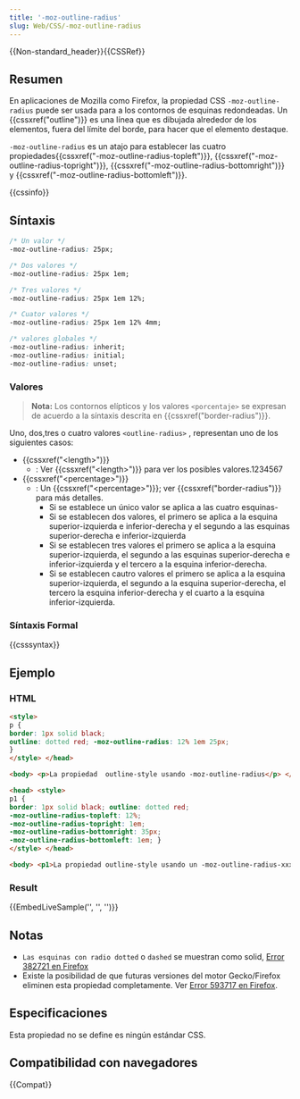 ```yaml
---
title: '-moz-outline-radius'
slug: Web/CSS/-moz-outline-radius
---
```


{{Non-standard_header}}{{CSSRef}}

## Resumen

En aplicaciones de Mozilla como Firefox, la propiedad CSS `-moz-outline-radius` puede ser usada para a los contornos de esquinas redondeadas. Un {{cssxref("outline")}} es una línea que es dibujada alrededor de los elementos, fuera del límite del borde, para hacer que el elemento destaque.

`-moz-outline-radius` es un atajo para establecer las cuatro propiedades{{cssxref("-moz-outline-radius-topleft")}}, {{cssxref("-moz-outline-radius-topright")}}, {{cssxref("-moz-outline-radius-bottomright")}} y {{cssxref("-moz-outline-radius-bottomleft")}}.

{{cssinfo}}

## Síntaxis

```css
/* Un valor */
-moz-outline-radius: 25px;

/* Dos valores */
-moz-outline-radius: 25px 1em;

/* Tres valores */
-moz-outline-radius: 25px 1em 12%;

/* Cuator valores */
-moz-outline-radius: 25px 1em 12% 4mm;

/* valores globales */
-moz-outline-radius: inherit;
-moz-outline-radius: initial;
-moz-outline-radius: unset;
```

### Valores

> **Nota:** Los contornos elípticos y los valores `<porcentaje>` se expresan de acuerdo a la síntaxis descrita en {{cssxref("border-radius")}}.

Uno, dos,tres o cuatro valores `<outline-radius>` , representan uno de los siguientes casos:

- {{cssxref("&lt;length&gt;")}}
  - : Ver {{cssxref("&lt;length&gt;")}} para ver los posibles valores.1234567
- {{cssxref("&lt;percentage&gt;")}}
  - : Un {{cssxref("&lt;percentage&gt;")}}; ver {{cssxref("border-radius")}} para más detalles.
    - Si se establece un único valor se aplica a las cuatro esquinas-
    - Si se establecen dos valores, el primero se aplica a la esquina superior-izquierda e inferior-derecha y el segundo a las esquinas superior-derecha e inferior-izquierda
    - Si se establecen tres valores el primero se aplica a la esquina superior-izquierda, el segundo a las esquinas superior-derecha e inferior-izquierda y el tercero a la esquina inferior-derecha.
    - Si se establecen cautro valores el primero se aplica a la esquina superior-izquierda, el segundo a la esquina superior-derecha, el tercero la esquina inferior-derecha y el cuarto a la esquina inferior-izquierda.

### Síntaxis Formal

{{csssyntax}}

## Ejemplo

### HTML

```html
<style>
p {
border: 1px solid black;
outline: dotted red; -moz-outline-radius: 12% 1em 25px;
}
</style> </head>

<body> <p>La propiedad  outline-style usando -moz-outline-radius</p> </body>

<head> <style>
p1 {
border: 1px solid black; outline: dotted red;
-moz-outline-radius-topleft: 12%;
-moz-outline-radius-topright: 1em;
-moz-outline-radius-bottomright: 35px;
-moz-outline-radius-bottomleft: 1em; }
</style> </head>

<body> <p1>La propiedad outline-style usando un -moz-outline-radius-xxx más complicado</p1> </body>
```

### Result

{{EmbedLiveSample('', '', '')}}

## Notas

- `Las esquinas con radio dotted` o `dashed` se muestran como solid, [Error 382721 en Firefox](https://bugzil.la/382721)
- Existe la posibilidad de que futuras versiones del motor Gecko/Firefox eliminen esta propiedad completamente. Ver [Error 593717 en Firefox](https://bugzil.la/593717).

## Especificaciones

Esta propiedad no se define es ningún estándar CSS.

## Compatibilidad con navegadores

{{Compat}}

